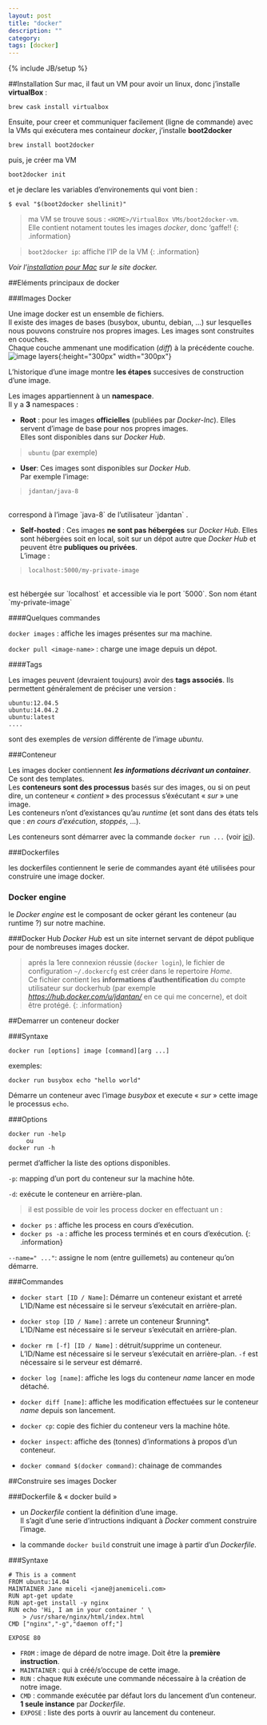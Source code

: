 ```yaml
---
layout: post
title: "docker"
description: ""
category: 
tags: [docker]
---
```

{% include JB/setup %}

##Installation
Sur mac, il faut un VM pour avoir un linux, donc j’installe **virtualBox** :
   
    brew cask install virtualbox

Ensuite, pour creer et communiquer facilement (ligne de commande) avec la VMs qui exécutera mes containeur *docker*, j’installe **boot2docker** 
  
    brew install boot2docker
    
puis, je créer ma VM 

    boot2docker init
    
et je declare les variables d’environements qui vont bien :

    $ eval "$(boot2docker shellinit)"

>ma VM se trouve sous : `<HOME>/VirtualBox VMs/boot2docker-vm`.  
Elle contient notament toutes les images *docker*, donc ‘gaffe!!
{: .information}

>`boot2docker ip`: affiche l’IP de la VM
>{: .information}

*Voir l’[installation pour Mac](https://docs.docker.com/installation/mac/) sur le site docker.*


##Eléments principaux de docker
    
###Images Docker 
 
Une image docker est un ensemble de fichiers.  
Il existe des images de bases (busybox, ubuntu, debian, ...) sur lesquelles nous pouvons construire nos propres images. 
Les images sont construites en couches.  
Chaque couche ammenant une modification (*diff*) à la précédente couche.  
![image layers](/assets/images/docker/docker_image_layers.png){:height="300px" width="300px"} 
  
L’historique d’une image montre **les étapes** succesives de construction d’une image. 

Les images appartiennent à un __namespace__.  
Il y a __3__ namespaces :

- __Root__ : pour les images __officielles__ (publiées par *Docker-Inc*). Elles servent d’image de base pour nos propres images.  
Elles sont disponibles dans sur *Docker Hub*.  

>`ubuntu` (par exemple)

    
- __User__: Ces images sont disponibles sur *Docker Hub*.  
Par exemple l’image:

>`jdantan/java-8`  
<br>
correspond à l’image `java-8` de l’utilisateur `jdantan`
.

- __Self-hosted__ : Ces images __ne sont pas hébergées__ sur *Docker Hub*. Elles sont hébergées soit en local, soit sur un dépot autre que *Docker Hub* et peuvent être __publiques ou privées__.  
L’image : 

>`localhost:5000/my-private-image`  
<br>
est hébergée sur `localhost` et accessible via le port `5000`.  
Son nom étant `my-private-image`


####Quelques commandes

`docker images` :  affiche les images présentes sur ma machine.
    
`docker pull <image-name>` : charge une image depuis un dépot.

####Tags

Les images peuvent (devraient toujours) avoir des __tags associés__. Ils permettent généralement de préciser une version :

    ubuntu:12.04.5
    ubuntu:14.04.2
    ubuntu:latest
    ....
    
sont des exemples de *version* différente de l’image *ubuntu*.

###Conteneur

Les images docker contiennent __*les informations décrivant un container*__. Ce sont des templates.  
Les __conteneurs sont des processus__ basés sur des images, ou si on peut dire, un conteneur « *contient* » des processus s’éxécutant « *sur* » une image.  
Les conteneurs n’ont d’existances qu’au *runtime* (et sont dans des états tels que : *en cours d’exécution*, *stoppés*, ...). 

Les conteneurs sont démarrer avec la commande `docker run ...` (voir  [ici](#demarrer-un-conteneur-docker)).
 
 
###Dockerfiles

les dockerfiles contiennent le serie de commandes ayant été utilisées pour construire une image docker.

### Docker engine
le *Docker engine* est le composant de ocker gérant les conteneur (au runtime ?) sur notre machine.

###Docker Hub 
*Docker Hub* est un site internet servant de dépot publique pour de nombreuses images docker. 
 
>aprés la 1ere connexion réussie (`docker login`), le fichier de configuration `~/.dockercfg` est créer dans le repertoire *Home*.  
>Ce fichier contient les __informations d’authentification__ du compte utilisateur sur dockerhub (par exemple *https://hub.docker.com/u/jdantan/* en ce qui me concerne), et doit être protégé.
{: .information}

##Demarrer un conteneur docker

###Syntaxe

    docker run [options] image [command][arg ...]
    
exemples:

    docker run busybox echo "hello world"

Démarre un conteneur avec l’image *busybox* et execute « *sur* »  cette image le processus `echo`.

###Options

	docker run -help
	     ou
	docker run -h
	
permet d’afficher la liste des options disponibles.

`-p`: mapping d’un port du conteneur sur la machine hôte.

`-d`: exécute le conteneur en arrière-plan.

>il est possible de voir les process docker en effectuant un :  
- `docker ps` : affiche les process en cours d’exécution.  
- `docker ps -a` : affiche les process terminés et en cours d’exécution.
{: .information}  

`--name=" ..."`: assigne le nom (entre guillemets) au conteneur qu’on démarre. 


###Commandes

- `docker start [ID / Name]`: Démarre un conteneur existant et arreté L’ID/Name est nécessaire si le serveur s’exécutait en arrière-plan.     
    
- `docker stop [ID / Name]` : arrete un conteneur $running*.  
L’ID/Name est nécessaire si le serveur s’exécutait en arrière-plan.

- `docker rm [-f] [ID / Name]` : détruit/supprime un conteneur.  
L’ID/Name est nécessaire si le serveur s’exécutait en arrière-plan. `-f`  est nécessaire si le serveur est démarré.

- `docker log [name]`: affiche les logs du conteneur *name* lancer en mode détaché.

- `docker diff [name]`: affiche les modification effectuées sur le conteneur *name* depuis son lancement.

- `docker cp`: copie des fichier du conteneur vers la machine hôte.

- `docker inspect`: affiche des (tonnes) d’informations à propos d’un conteneur.

- `docker command $(docker command)`: chainage de commandes
	
	
##Construire ses images Docker

###Dockerfile & « docker build »

- un *Dockerfile* contient la définition d’une image.  
Il s’agit d’une serie d’intructions indiquant à *Docker* comment construire l’image.

- la commande `docker build` construit une image à partir d’un *Dockerfile*.

###Syntaxe

    # This is a comment
    FROM ubuntu:14.04
    MAINTAINER Jane miceli <jane@janemiceli.com>
    RUN apt-get update
    RUN apt-get install -y nginx
    RUN echo 'Hi, I am in your container ' \ 
        > /usr/share/nginx/html/index.html
    CMD ["nginx","-g","daemon off;"]

    EXPOSE 80

- `FROM` : image de dépard de notre image. Doit être la __première instruction__.
- `MAINTAINER` : qui à créé/s’occupe de cette image.
- `RUN` : chaque `RUN` exécute une commande nécessaire à la création de notre image.
- `CMD` : commande exécutée par défaut lors du lancement d’un conteneur. __1 seule instance__ par *Dockerfile*.
- `EXPOSE` : liste des ports à ouvrir au lancement du conteneur.